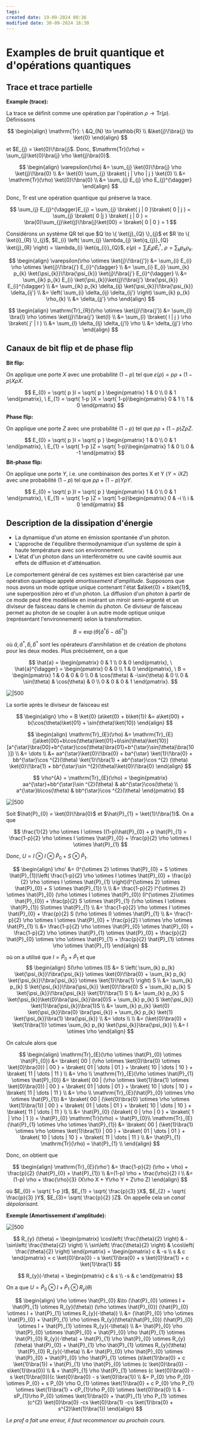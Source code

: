 ```yaml
---
tags: 
created date: 19-09-2024 08:36
modified date: 30-09-2024 16:30
---
```

# Examples de bruit quantique et d'opérations quantiques

## Trace et trace partielle

**Example (trace):** 

La trace se définit comme une opération par l'opération $\rho \to \mathrm{Tr}(\rho)$. Définissons

$$
\begin{align}
\mathrm{Tr}: \ &Q_{N} \to \mathbb{R} \\
&\ket{j}\!\bra{j} \to \ket{0}
\end{align}
$$

et $E_{j} = \ket{0}\!\bra{j}$. Donc, $\mathrm{Tr}(\rho) = \sum_{j}\ket{0}\bra{j} \rho \ket{j}\bra{0}$.

$$
\begin{align}
\varepsilon(\rho) &= \sum_{j} \ket{0}\!\bra{j} \rho \ket{j}\!\bra{0} \\
&= \ket{0} \sum_{j} \braket{ j | \rho | j } \ket{0} \\
&= \mathrm{Tr}(\rho) \ket{0}\!\bra{0} \\
&= \sum_{j} E_{j} \rho E_{j}^{\dagger}
\end{align}
$$

Donc, $\mathrm{Tr}$ est une opération quantique qui préserve la trace.

$$
\sum_{j} E_{j}^{\dagger}E_{j} = \sum_{j} \braket{ j | 0 }\braket{ 0 | j } = \sum_{j} \braket{ 0 |j  } \braket{ j | 0 } = \bra{0}\sum_{j}\ket{j}\!\bra{j}\ket{00} = \braket{ 0 | 0 } = 1
$$

Considérons un système QR tel que $Q \to \{ \ket{j}_{Q} \}_{j}$ et $R \to \{ \ket{i}_{R} \}_{j}$, $E_{i} \left( \sum_{j} \lambda_{j} \ket{q_{j}}_{Q} \ket{j}_{R} \right) = \lambda_{i} \ket{q_{i}}_{Q}$, $\varepsilon(\rho) = \sum_{i} E_{i} \rho E_{i}^{\dagger}$, $\rho = \sum_{k} p_{k} \rho_{k}$.

$$
\begin{align}
\varepsilon(\rho \otimes \ket{j}\!\bra{j'}) &= \sum_{i} E_{i} \rho \otimes \ket{j}\!\bra{j'} E_{i}^{\dagger} \\
&= \sum_{i} E_{i} \sum_{k} p_{k} \ket{\psi_{k}}\!\bra{\psi_{k}} \ket{j}\!\bra{j'} E_{i}^{\dagger} \\
&= \sum_{ik} p_{k} E_{i} \ket{\psi_{k}}\ket{j}\!\bra{j'} \bra{\psi_{k}} E_{i}^{\dagger} \\
&= \sum_{ik} p_{k} \delta_{ij} \ket{\psi_{k}}\!\bra{\psi_{k}} \delta_{ij'} \\
&= \left( \sum_{i} \delta_{ij} \delta_{ij'} \right) \sum_{k} p_{k} \rho_{k} \\
&= \delta_{jj'} \rho
\end{align}
$$

$$
\begin{align}
\mathrm{Tr}_{R}(\rho \otimes  \ket{j}\!\bra{j'}) &= \sum_{l} \bra{l} \rho \otimes \ket{j}\!\bra{j'} \ket{l} \\
&= \sum_{l} \braket{ l | j } \rho \braket{ j' | l } \\
&= \sum_{l} \delta_{lj} \delta_{j'l} \rho \\
&= \delta_{jj'} \rho
\end{align}
$$

## Canaux de bit flip et de phase flip

**Bit flip:**

On applique une porte $X$ avec une probabilité $(1-p)$ tel que $\varepsilon(\rho) = p \rho + (1-p)X\rho X$.

$$
E_{0} = \sqrt{ p }I = \sqrt{ p } \begin{pmatrix}
1 & 0 \\
0 & 1
\end{pmatrix}, \
E_{1} = \sqrt{ 1-p }X = \sqrt{ 1-p}\begin{pmatrix}
0 & 1 \\
1 & 0
\end{pmatrix}
$$

**Phase flip:**

On applique une porte $Z$ avec une probabilité $(1-p)$ tel que $p \rho + (1-p)Z\rho Z$.

$$
E_{0} = \sqrt{ p }I = \sqrt{ p } \begin{pmatrix}
1 & 0 \\
0 & 1
\end{pmatrix}, \
E_{1} = \sqrt{ 1-p }Z = \sqrt{ 1-p}\begin{pmatrix}
1 & 0 \\
0 & -1
\end{pmatrix}
$$
**Bit-phase flip:**

On applique une porte $Y$, i.e. une combinaison des portes X et Y ($Y = iXZ$) avec une probabilité $(1-p)$ tel que $p \rho + (1-p)Y\rho Y$.

$$
E_{0} = \sqrt{ p }I = \sqrt{ p } \begin{pmatrix}
1 & 0 \\
0 & 1
\end{pmatrix}, \
E_{1} = \sqrt{ 1-p }Z = \sqrt{ 1-p}\begin{pmatrix}
0 & -i \\
i & 0
\end{pmatrix}
$$

## Description de la dissipation d'énergie

- La dynamique d'un atome en émission spontanée d'un photon.
- L'approche de l'équilibre thermodynamique d'un système de spin à haute température avec son environnement.
- L'état d'un photon dans un interféromètre ou une cavité soumis aux effets de diffusion et d'atténuation.

Le comportement général de ces systèmes est bien caractérisé par une opération quantique appelé *amortissement d'amplitude*. Supposons que nous avons un mode optique unique contenant l'état $a\ket{0} + b\ket{1}$, une superposition zéro et d'un photon. La diffusion d'un photon à partir de ce mode peut être modélisée en insérant un miroir semi-argenté et un diviseur de faisceau dans le chemin du photon. Ce diviseur de faisceau permet au photon de se coupler à un autre mode optique unique (représentant l'environnement) selon la transformation.

$$
B = \exp(\theta [\hat{a}^{\dagger}\hat{b} - \hat{a}\hat{b}^{\dagger}])
$$

où $\hat{a}, \hat{a}^{\dagger}, \hat{b}, \hat{b}^{\dagger}$ sont les opérateurs d'annihilation et de création de photons pour les deux modes. Plus précisément, on a que

$$
\hat{a} = \begin{pmatrix}
0 & 1 \\
0 & 0
\end{pmatrix}, \
\hat{a}^{\dagger} = \begin{pmatrix}
0 & 0 \\
1 & 0
\end{pmatrix}, \
B = \begin{pmatrix}
1 & 0 & 0 & 0 \\
0 & \cos(\theta) & -\sin(\theta) & 0 \\
0 & \sin(\theta) & \cos(\theta) & 0 \\
0 & 0 & 0 & 1
\end{pmatrix}.
$$

![|500](Attachements/4b-1.png)

La sortie après le diviseur de faisceau est

$$
\begin{align}
\rho = B \ket{0} (a\ket{0} + b\ket{1}) &= a\ket{00} + b(\cos(\theta)\ket{01} + \sin(\theta)\ket{10})
\end{align}
$$

$$
\begin{align}
\mathrm{Tr}_{E}(\rho) &= \mathrm{Tr}_{E}([a\ket{00}+b\cos(\theta)\ket{01}+b\sin(\theta)\ket{10}] [a^{\star}\bra{00}+b^{\star}\cos(\theta)\bra{01}+b^{\star}\sin(\theta)\bra{10}]) \\
&= \dots \\
&= aa^{\star}\ket{0}\!\bra{0} + ba^{\star}  \ket{1}\!\bra{0} + bb^{\star}\cos ^{2}(\theta) \ket{1}\!\bra{1} + ab^{\star}\cos ^{2} (\theta) \ket{0}\!\bra{1} + bb^{\star}\sin ^{2}(\theta)\ket{0}\!\bra{0}
\end{align}
$$

$$
\rho^{A} = \mathrm{Tr}_{E}(\rho) = \begin{pmatrix}
aa^{\star}+bb^{\star}\sin ^{2}(\theta) & ab^{\star}\cos(\theta) \\
a^{\star}b\cos(\theta) & bb^{\star}\cos ^{2}(\theta)
\end{pmatrix}
$$

![|500](Attachements/4b-2.png)

Soit $\hat{P}_{0} = \ket{0}\!\bra{0}$ et $\hat{P}_{1} = \ket{1}\!\bra{1}$. On a que 

$$
\frac{1}{2} \rho \otimes I \otimes ((1-p)\hat{P}_{0} + p \hat{P}_{1} = \frac{1-p}{2} \rho \otimes I \otimes \hat{P}_{0} + \frac{p}{2} \rho \otimes I \otimes \hat{P}_{1}
$$

Donc, $U = I \otimes I \otimes \hat{P}_{0} + S\otimes \hat{P}_{1}$.

$$
\begin{align}
\rho' &= (I^{\otimes 2} \otimes  \hat{P}_{0} + S \otimes  \hat{P}_{1})\left( \frac{1-p}{2} \rho \otimes I \otimes \hat{P}_{0} + \frac{p}{2} \rho \otimes I \otimes \hat{P}_{1} \right)(I^{\otimes 2} \otimes \hat{P}_{0} + S \otimes  \hat{P}_{1}) \\
 \\
&= \frac{1-p}{2} I^{\otimes 2} \otimes  \hat{P}_{0} (\rho \otimes I \otimes \hat{P}_{0}) (I^{\otimes 2}\otimes \hat{P}_{0}) + \frac{p}{2} S \otimes \hat{P}_{1} (\rho \otimes I \otimes \hat{P}_{1}) S\otimes \hat{P}_{1} \\
&= \frac{1-p}{2} \rho \otimes I \otimes  \hat{P}_{0} + \frac{p}{2} S (\rho \otimes I) \otimes  \hat{P}_{1} \\
&= \frac{1-p}{2} \rho \otimes  I \otimes  \hat{P}_{0} + \frac{p}{2} I \otimes  \rho \otimes  \hat{P}_{1} \\
&= \frac{1-p}{2} \rho \otimes  \hat{P}_{0} \otimes  \hat{P}_{0} + \frac{1-p}{2} \rho \otimes  \hat{P}_{1} \otimes  \hat{P}_{0} + \frac{p}{2} \hat{P}_{0} \otimes \rho \otimes \hat{P}_{1} + \frac{p}{2} \hat{P}_{1} \otimes  \rho \otimes \hat{P}_{1}
\end{align}
$$

où on a utilisé que $I = \hat{P}_{0} + \hat{P}_{1}$ et que
$$
\begin{align}
S(\rho \otimes  I)S &= S \left( \sum_{k} p_{k} \ket{\psi_{k}}\!\bra{\psi_{k}} \otimes  \ket{0}\!\bra{0} + \sum_{k} p_{k} \ket{\psi_{k}}\!\bra{\psi_{k}} \otimes  \ket{1}\!\bra{1} \right) S \\
&= \sum_{k} p_{k} S \ket{\psi_{k}}\!\bra{\psi_{k}} \ket{0}\!\bra{0} S + \sum_{k} p_{k} S \ket{\psi_{k}}\!\bra{\psi_{k}} \ket{1}\!\bra{1} S \\
&= \sum_{k} p_{k} S \ket{\psi_{k}}\ket{0}\bra{\psi_{k}}\bra{0}S + \sum_{k} p_{k} S \ket{\psi_{k}} \ket{1}\bra{\psi_{k}}\bra{1}S \\
&= \sum_{k} p_{k} \ket{0} \ket{\psi_{k}}\bra{0} \bra{\psi_{k}} + \sum_{k} p_{k} \ket{1} \ket{\psi_{k}}\bra{1} \bra{\psi_{k}} \\
&= \dots \\ \\
&= (\ket{0}\bra{0} + \ket{1}\bra{1}) \otimes \sum_{k} p_{k} \ket{\psi_{k}}\bra{\psi_{k}} \\
&= I \otimes \rho
\end{align}
$$

On calcule alors que

$$
\begin{align}
\mathrm{Tr}_{E}(\rho \otimes  \hat{P}_{0} \otimes  \hat{P}_{0}) &= \braket{ 00 | (\rho \otimes \ket{0}\bra{0} \otimes \ket{0}\bra{0}) | 00 } + \braket{ 01 | \dots | 01 } + \braket{ 10 | \dots | 10 } + \braket{ 11 | \dots | 11 }  \\
&= \rho \\
\mathrm{Tr}_{E}(\rho \otimes  \hat{P}_{1} \otimes  \hat{P}_{0}) &= \braket{ 00 | (\rho \otimes \ket{1}\bra{1} \otimes \ket{0}\bra{0}) | 00 } + \braket{ 01 | \dots | 01 } + \braket{ 10 | \dots | 10 } + \braket{ 11 | \dots | 11 } \\
&= \rho \\
\mathrm{Tr}_{E}(\hat{P}_{0} \otimes  \rho \otimes \hat{P}_{1}) &= \braket{ 00 | (\ket{0}\bra{0} \otimes \rho \otimes  \ket{1}\bra{1}) | 00 } + \braket{ 01 | \dots | 01 } + \braket{ 10 | \dots | 10 } + \braket{ 11 | \dots | 11 }  \\ \\
&= \hat{P}_{0} (\braket{ 0 | \rho | 0 } + \braket{ 1 | \rho | 1 }) = \hat{P}_{0} \mathrm{Tr}(\rho) = \hat{P}_{0}\\
\mathrm{Tr}_{E}(\hat{P}_{1} \otimes  \rho \otimes \hat{P}_{1}) &= \braket{ 00 | (\ket{1}\bra{1} \otimes \rho \otimes  \ket{1}\bra{1}) | 00 } + \braket{ 01 | \dots | 01 } + \braket{ 10 | \dots | 10 } + \braket{ 11 | \dots | 11 } \\
&= \hat{P}_{1} \mathrm{Tr}(\rho) = \hat{P}_{1} \\
\end{align}
$$

Donc, on obtient que 

$$
\begin{align}
\mathrm{Tr}_{E}(\rho') &= \frac{1-p}{2} (\rho + \rho) + \frac{p}{2} (\hat{P}_{0} + \hat{P}_{1}) \\
&=(1-p) \rho + \frac{\rho}{2} I \\
&= (1-p) \rho + \frac{\rho}{3} (X\rho X + Y\rho Y + Z\rho Z)
\end{align}
$$

où $E_{0} = \sqrt{ 1-p }I$, $E_{1} = \sqrt{ \frac{p}{3} }X$, $E_{2} = \sqrt{ \frac{p}{3} }Y$, $E_{3}= \sqrt{ \frac{p}{2} }Z$. On appelle cela un *canal dépolarisant.*

**Exemple (Amortissement d'amplitude):**

![|500](Attachements/4b-1.png)

$$
R_{y} (\theta) = \begin{pmatrix}
\cos\left( \frac{\theta}{2} \right) & -\sin\left( \frac{\theta}{2} \right) \\
\sin\left( \frac{\theta}{2} \right) & \cos\left( \frac{\theta}{2} \right)
\end{pmatrix} =
\begin{pmatrix}
c & -s \\
s & c
\end{pmatrix}
= c \ket{0}\bra{0} - s \ket{1}\bra{0} + s \ket{0}\bra{1} + c \ket{1}\bra{1}
$$

$$
R_{y}(-\theta) = \begin{pmatrix}
c & s \\
-s & c
\end{pmatrix}
$$

On a que $U = \hat{P}_{0} \otimes I + \hat{P}_{1} \otimes R_{y}(\theta)$

$$
\begin{align}
\rho \otimes \hat{P}_{0} &\to (\hat{P}_{0} \otimes  I + \hat{P}_{1} \otimes  R_{y}(\theta)) (\rho \otimes \hat{P}_{0}) (\hat{P}_{0} \otimes  I + \hat{P}_{1} \otimes  R_{y}(-\theta)) \\
&= (\hat{P}_{0} \rho \otimes \hat{P}_{0} + \hat{P}_{1} \rho \otimes  R_{y}(\theta)\hat{P}_{0}) (\hat{P}_{0} \otimes  I + \hat{P}_{1} \otimes  R_{y}(-\theta)) \\
&= \hat{P}_{0} \rho \hat{P}_{0} \otimes  \hat{P}_{0} + \hat{P}_{0} \rho \hat{P}_{1} \otimes  \hat{P}_{0} R_{y}(-\theta) + \hat{P}_{1} \rho \hat{P}_{0} \otimes  R_{y}(\theta) \hat{P}_{0} + \hat{P}_{1} \rho \hat{P}_{1} \otimes  R_{y}(\theta) \hat{P}_{0} R_{y}(-\theta) \\
&= \hat{P}_{0} \rho  \hat{P}_{0} \otimes  \hat{P}_{0} + \hat{P}_{0} \rho \hat{P}_{1} \otimes  (s\ket{1}\bra{0} + c \ket{1}\bra{1}) + \hat{P}_{1} \rho \hat{P}_{0} \otimes (c \ket{0}\bra{0} - s\ket{1}\bra{0}) \\
& + \hat{P}_{1} \rho \hat{P}_{1} \otimes  (c \ket{0}\bra{0} - s \ket{1}\bra{0})(c \ket{0}\bra{0} - s \ket{0}\bra{1}) \\
&= P_{0} \rho P_{0} \otimes  P_{0} + s P_{0} \rho O_{1} \otimes  \ket{1}\bra{0} + c P_{0} \rho P_{1} \otimes  \ket{1}\bra{1} + cP_{1}\rho P_{0} \otimes  \ket{0}\bra{0}  \\
& - sP_{1}\rho P_{0} \otimes  \ket{1}\bra{0} + \hat{P}_{1} \rho P_{1} \otimes  (c^{2} \ket{0}\bra{0} -cs \ket{0}\bra{1} -cs \ket{1}\bra{0} + s^{2}\ket{1}\bra{1})
\end{align}
$$

*Le prof a fait une erreur, il faut recommencer au prochain cours.*